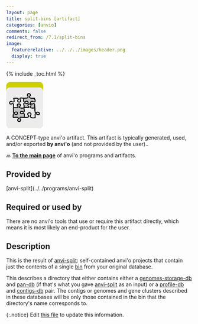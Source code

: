 ```yaml
---
layout: page
title: split-bins [artifact]
categories: [anvio]
comments: false
redirect_from: /7.1/split-bins
image:
  featurerelative: ../../../images/header.png
  display: true
---
```



{% include _toc.html %}


<img src="../../images/icons/CONCEPT.png" alt="CONCEPT" style="width:100px; border:none" />

A CONCEPT-type anvi'o artifact. This artifact is typically generated, used, and/or exported **by anvi'o** (and not provided by the user)..

🔙 **[To the main page](../../)** of anvi'o programs and artifacts.

## Provided by


<p style="text-align: left" markdown="1"><span class="artifact-p">[anvi-split](../../programs/anvi-split)</span></p>


## Required or used by


There are no anvi'o tools that use or require this artifact directly, which means it is most likely an end-product for the user.


## Description

This is the result of <span class="artifact-n">[anvi-split](/help/7.1/programs/anvi-split)</span>: self-contained anvi'o projects that contain just the contents of a single <span class="artifact-n">[bin](/help/7.1/artifacts/bin)</span> from your original database. 

This describes a directory that either contains either a <span class="artifact-n">[genomes-storage-db](/help/7.1/artifacts/genomes-storage-db)</span> and <span class="artifact-n">[pan-db](/help/7.1/artifacts/pan-db)</span> (if that's what you gave <span class="artifact-n">[anvi-split](/help/7.1/programs/anvi-split)</span> as an input) or a <span class="artifact-n">[profile-db](/help/7.1/artifacts/profile-db)</span> and <span class="artifact-n">[contigs-db](/help/7.1/artifacts/contigs-db)</span> pair. The contigs or genomes and gene clusters described in these databases will be only those contained in the bin that the directory's name corresponds to.  


{:.notice}
Edit [this file](https://github.com/merenlab/anvio/tree/master/anvio/docs/artifacts/split-bins.md) to update this information.

